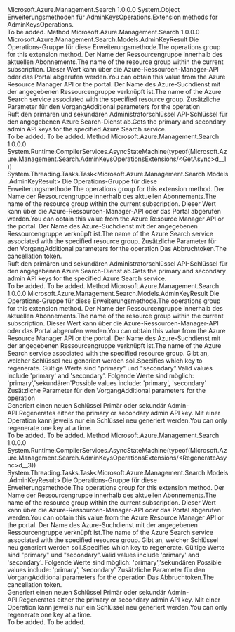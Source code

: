 <Type Name="AdminKeysOperationsExtensions" FullName="Microsoft.Azure.Management.Search.AdminKeysOperationsExtensions">
  <TypeSignature Language="C#" Value="public static class AdminKeysOperationsExtensions" />
  <TypeSignature Language="ILAsm" Value=".class public auto ansi abstract sealed beforefieldinit AdminKeysOperationsExtensions extends System.Object" />
  <TypeSignature Language="DocId" Value="T:Microsoft.Azure.Management.Search.AdminKeysOperationsExtensions" />
  <TypeSignature Language="VB.NET" Value="Public Module AdminKeysOperationsExtensions" />
  <TypeSignature Language="F#" Value="type AdminKeysOperationsExtensions = class" />
  <AssemblyInfo>
    <AssemblyName>Microsoft.Azure.Management.Search</AssemblyName>
    <AssemblyVersion>1.0.0.0</AssemblyVersion>
  </AssemblyInfo>
  <Base>
    <BaseTypeName>System.Object</BaseTypeName>
  </Base>
  <Interfaces />
  <Docs>
    <summary>
            <span data-ttu-id="ecc48-101">Erweiterungsmethoden für AdminKeysOperations.</span><span class="sxs-lookup"><span data-stu-id="ecc48-101">Extension methods for AdminKeysOperations.</span></span>
            </summary>
    <remarks>To be added.</remarks>
  </Docs>
  <Members>
    <Member MemberName="Get">
      <MemberSignature Language="C#" Value="public static Microsoft.Azure.Management.Search.Models.AdminKeyResult Get (this Microsoft.Azure.Management.Search.IAdminKeysOperations operations, string resourceGroupName, string searchServiceName, Microsoft.Azure.Management.Search.Models.SearchManagementRequestOptions searchManagementRequestOptions = null);" />
      <MemberSignature Language="ILAsm" Value=".method public static hidebysig class Microsoft.Azure.Management.Search.Models.AdminKeyResult Get(class Microsoft.Azure.Management.Search.IAdminKeysOperations operations, string resourceGroupName, string searchServiceName, class Microsoft.Azure.Management.Search.Models.SearchManagementRequestOptions searchManagementRequestOptions) cil managed" />
      <MemberSignature Language="DocId" Value="M:Microsoft.Azure.Management.Search.AdminKeysOperationsExtensions.Get(Microsoft.Azure.Management.Search.IAdminKeysOperations,System.String,System.String,Microsoft.Azure.Management.Search.Models.SearchManagementRequestOptions)" />
      <MemberSignature Language="F#" Value="static member Get : Microsoft.Azure.Management.Search.IAdminKeysOperations * string * string * Microsoft.Azure.Management.Search.Models.SearchManagementRequestOptions -&gt; Microsoft.Azure.Management.Search.Models.AdminKeyResult" Usage="Microsoft.Azure.Management.Search.AdminKeysOperationsExtensions.Get (operations, resourceGroupName, searchServiceName, searchManagementRequestOptions)" />
      <MemberType>Method</MemberType>
      <AssemblyInfo>
        <AssemblyName>Microsoft.Azure.Management.Search</AssemblyName>
        <AssemblyVersion>1.0.0.0</AssemblyVersion>
      </AssemblyInfo>
      <ReturnValue>
        <ReturnType>Microsoft.Azure.Management.Search.Models.AdminKeyResult</ReturnType>
      </ReturnValue>
      <Parameters>
        <Parameter Name="operations" Type="Microsoft.Azure.Management.Search.IAdminKeysOperations" RefType="this" />
        <Parameter Name="resourceGroupName" Type="System.String" />
        <Parameter Name="searchServiceName" Type="System.String" />
        <Parameter Name="searchManagementRequestOptions" Type="Microsoft.Azure.Management.Search.Models.SearchManagementRequestOptions" />
      </Parameters>
      <Docs>
        <param name="operations">
            <span data-ttu-id="ecc48-102">Die Operations-Gruppe für diese Erweiterungsmethode.</span><span class="sxs-lookup"><span data-stu-id="ecc48-102">The operations group for this extension method.</span></span>
            </param>
        <param name="resourceGroupName">
            <span data-ttu-id="ecc48-103">Der Name der Ressourcengruppe innerhalb des aktuellen Abonnements.</span><span class="sxs-lookup"><span data-stu-id="ecc48-103">The name of the resource group within the current subscription.</span></span> <span data-ttu-id="ecc48-104">Dieser Wert kann über die Azure-Ressourcen-Manager-API oder das Portal abgerufen werden.</span><span class="sxs-lookup"><span data-stu-id="ecc48-104">You can obtain this value from the Azure Resource Manager API or the portal.</span></span>
            </param>
        <param name="searchServiceName">
            <span data-ttu-id="ecc48-105">Der Name des Azure-Suchdienst mit der angegebenen Ressourcengruppe verknüpft ist.</span><span class="sxs-lookup"><span data-stu-id="ecc48-105">The name of the Azure Search service associated with the specified resource group.</span></span>
            </param>
        <param name="searchManagementRequestOptions">
            <span data-ttu-id="ecc48-106">Zusätzliche Parameter für den Vorgang</span><span class="sxs-lookup"><span data-stu-id="ecc48-106">Additional parameters for the operation</span></span>
            </param>
        <summary>
            <span data-ttu-id="ecc48-107">Ruft den primären und sekundären Administratorschlüssel API-Schlüssel für den angegebenen Azure Search-Dienst ab.</span><span class="sxs-lookup"><span data-stu-id="ecc48-107">Gets the primary and secondary admin API keys for the specified Azure Search service.</span></span>
            <see href="https://aka.ms/search-manage" /></summary>
        <returns>To be added.</returns>
        <remarks>To be added.</remarks>
      </Docs>
    </Member>
    <Member MemberName="GetAsync">
      <MemberSignature Language="C#" Value="public static System.Threading.Tasks.Task&lt;Microsoft.Azure.Management.Search.Models.AdminKeyResult&gt; GetAsync (this Microsoft.Azure.Management.Search.IAdminKeysOperations operations, string resourceGroupName, string searchServiceName, Microsoft.Azure.Management.Search.Models.SearchManagementRequestOptions searchManagementRequestOptions = null, System.Threading.CancellationToken cancellationToken = null);" />
      <MemberSignature Language="ILAsm" Value=".method public static hidebysig class System.Threading.Tasks.Task`1&lt;class Microsoft.Azure.Management.Search.Models.AdminKeyResult&gt; GetAsync(class Microsoft.Azure.Management.Search.IAdminKeysOperations operations, string resourceGroupName, string searchServiceName, class Microsoft.Azure.Management.Search.Models.SearchManagementRequestOptions searchManagementRequestOptions, valuetype System.Threading.CancellationToken cancellationToken) cil managed" />
      <MemberSignature Language="DocId" Value="M:Microsoft.Azure.Management.Search.AdminKeysOperationsExtensions.GetAsync(Microsoft.Azure.Management.Search.IAdminKeysOperations,System.String,System.String,Microsoft.Azure.Management.Search.Models.SearchManagementRequestOptions,System.Threading.CancellationToken)" />
      <MemberSignature Language="F#" Value="static member GetAsync : Microsoft.Azure.Management.Search.IAdminKeysOperations * string * string * Microsoft.Azure.Management.Search.Models.SearchManagementRequestOptions * System.Threading.CancellationToken -&gt; System.Threading.Tasks.Task&lt;Microsoft.Azure.Management.Search.Models.AdminKeyResult&gt;" Usage="Microsoft.Azure.Management.Search.AdminKeysOperationsExtensions.GetAsync (operations, resourceGroupName, searchServiceName, searchManagementRequestOptions, cancellationToken)" />
      <MemberType>Method</MemberType>
      <AssemblyInfo>
        <AssemblyName>Microsoft.Azure.Management.Search</AssemblyName>
        <AssemblyVersion>1.0.0.0</AssemblyVersion>
      </AssemblyInfo>
      <Attributes>
        <Attribute>
          <AttributeName>System.Runtime.CompilerServices.AsyncStateMachine(typeof(Microsoft.Azure.Management.Search.AdminKeysOperationsExtensions/&lt;GetAsync&gt;d__1))</AttributeName>
        </Attribute>
      </Attributes>
      <ReturnValue>
        <ReturnType>System.Threading.Tasks.Task&lt;Microsoft.Azure.Management.Search.Models.AdminKeyResult&gt;</ReturnType>
      </ReturnValue>
      <Parameters>
        <Parameter Name="operations" Type="Microsoft.Azure.Management.Search.IAdminKeysOperations" RefType="this" />
        <Parameter Name="resourceGroupName" Type="System.String" />
        <Parameter Name="searchServiceName" Type="System.String" />
        <Parameter Name="searchManagementRequestOptions" Type="Microsoft.Azure.Management.Search.Models.SearchManagementRequestOptions" />
        <Parameter Name="cancellationToken" Type="System.Threading.CancellationToken" />
      </Parameters>
      <Docs>
        <param name="operations">
            <span data-ttu-id="ecc48-108">Die Operations-Gruppe für diese Erweiterungsmethode.</span><span class="sxs-lookup"><span data-stu-id="ecc48-108">The operations group for this extension method.</span></span>
            </param>
        <param name="resourceGroupName">
            <span data-ttu-id="ecc48-109">Der Name der Ressourcengruppe innerhalb des aktuellen Abonnements.</span><span class="sxs-lookup"><span data-stu-id="ecc48-109">The name of the resource group within the current subscription.</span></span> <span data-ttu-id="ecc48-110">Dieser Wert kann über die Azure-Ressourcen-Manager-API oder das Portal abgerufen werden.</span><span class="sxs-lookup"><span data-stu-id="ecc48-110">You can obtain this value from the Azure Resource Manager API or the portal.</span></span>
            </param>
        <param name="searchServiceName">
            <span data-ttu-id="ecc48-111">Der Name des Azure-Suchdienst mit der angegebenen Ressourcengruppe verknüpft ist.</span><span class="sxs-lookup"><span data-stu-id="ecc48-111">The name of the Azure Search service associated with the specified resource group.</span></span>
            </param>
        <param name="searchManagementRequestOptions">
            <span data-ttu-id="ecc48-112">Zusätzliche Parameter für den Vorgang</span><span class="sxs-lookup"><span data-stu-id="ecc48-112">Additional parameters for the operation</span></span>
            </param>
        <param name="cancellationToken">
            <span data-ttu-id="ecc48-113">Das Abbruchtoken.</span><span class="sxs-lookup"><span data-stu-id="ecc48-113">The cancellation token.</span></span>
            </param>
        <summary>
            <span data-ttu-id="ecc48-114">Ruft den primären und sekundären Administratorschlüssel API-Schlüssel für den angegebenen Azure Search-Dienst ab.</span><span class="sxs-lookup"><span data-stu-id="ecc48-114">Gets the primary and secondary admin API keys for the specified Azure Search service.</span></span>
            <see href="https://aka.ms/search-manage" /></summary>
        <returns>To be added.</returns>
        <remarks>To be added.</remarks>
      </Docs>
    </Member>
    <Member MemberName="Regenerate">
      <MemberSignature Language="C#" Value="public static Microsoft.Azure.Management.Search.Models.AdminKeyResult Regenerate (this Microsoft.Azure.Management.Search.IAdminKeysOperations operations, string resourceGroupName, string searchServiceName, Microsoft.Azure.Management.Search.Models.AdminKeyKind keyKind, Microsoft.Azure.Management.Search.Models.SearchManagementRequestOptions searchManagementRequestOptions = null);" />
      <MemberSignature Language="ILAsm" Value=".method public static hidebysig class Microsoft.Azure.Management.Search.Models.AdminKeyResult Regenerate(class Microsoft.Azure.Management.Search.IAdminKeysOperations operations, string resourceGroupName, string searchServiceName, valuetype Microsoft.Azure.Management.Search.Models.AdminKeyKind keyKind, class Microsoft.Azure.Management.Search.Models.SearchManagementRequestOptions searchManagementRequestOptions) cil managed" />
      <MemberSignature Language="DocId" Value="M:Microsoft.Azure.Management.Search.AdminKeysOperationsExtensions.Regenerate(Microsoft.Azure.Management.Search.IAdminKeysOperations,System.String,System.String,Microsoft.Azure.Management.Search.Models.AdminKeyKind,Microsoft.Azure.Management.Search.Models.SearchManagementRequestOptions)" />
      <MemberSignature Language="F#" Value="static member Regenerate : Microsoft.Azure.Management.Search.IAdminKeysOperations * string * string * Microsoft.Azure.Management.Search.Models.AdminKeyKind * Microsoft.Azure.Management.Search.Models.SearchManagementRequestOptions -&gt; Microsoft.Azure.Management.Search.Models.AdminKeyResult" Usage="Microsoft.Azure.Management.Search.AdminKeysOperationsExtensions.Regenerate (operations, resourceGroupName, searchServiceName, keyKind, searchManagementRequestOptions)" />
      <MemberType>Method</MemberType>
      <AssemblyInfo>
        <AssemblyName>Microsoft.Azure.Management.Search</AssemblyName>
        <AssemblyVersion>1.0.0.0</AssemblyVersion>
      </AssemblyInfo>
      <ReturnValue>
        <ReturnType>Microsoft.Azure.Management.Search.Models.AdminKeyResult</ReturnType>
      </ReturnValue>
      <Parameters>
        <Parameter Name="operations" Type="Microsoft.Azure.Management.Search.IAdminKeysOperations" RefType="this" />
        <Parameter Name="resourceGroupName" Type="System.String" />
        <Parameter Name="searchServiceName" Type="System.String" />
        <Parameter Name="keyKind" Type="Microsoft.Azure.Management.Search.Models.AdminKeyKind" />
        <Parameter Name="searchManagementRequestOptions" Type="Microsoft.Azure.Management.Search.Models.SearchManagementRequestOptions" />
      </Parameters>
      <Docs>
        <param name="operations">
            <span data-ttu-id="ecc48-115">Die Operations-Gruppe für diese Erweiterungsmethode.</span><span class="sxs-lookup"><span data-stu-id="ecc48-115">The operations group for this extension method.</span></span>
            </param>
        <param name="resourceGroupName">
            <span data-ttu-id="ecc48-116">Der Name der Ressourcengruppe innerhalb des aktuellen Abonnements.</span><span class="sxs-lookup"><span data-stu-id="ecc48-116">The name of the resource group within the current subscription.</span></span> <span data-ttu-id="ecc48-117">Dieser Wert kann über die Azure-Ressourcen-Manager-API oder das Portal abgerufen werden.</span><span class="sxs-lookup"><span data-stu-id="ecc48-117">You can obtain this value from the Azure Resource Manager API or the portal.</span></span>
            </param>
        <param name="searchServiceName">
            <span data-ttu-id="ecc48-118">Der Name des Azure-Suchdienst mit der angegebenen Ressourcengruppe verknüpft ist.</span><span class="sxs-lookup"><span data-stu-id="ecc48-118">The name of the Azure Search service associated with the specified resource group.</span></span>
            </param>
        <param name="keyKind">
            <span data-ttu-id="ecc48-119">Gibt an, welcher Schlüssel neu generiert werden soll.</span><span class="sxs-lookup"><span data-stu-id="ecc48-119">Specifies which key to regenerate.</span></span> <span data-ttu-id="ecc48-120">Gültige Werte sind "primary" und "secondary".</span><span class="sxs-lookup"><span data-stu-id="ecc48-120">Valid values include 'primary' and 'secondary'.</span></span> <span data-ttu-id="ecc48-121">Folgende Werte sind möglich: 'primary','sekundären'</span><span class="sxs-lookup"><span data-stu-id="ecc48-121">Possible values include: 'primary', 'secondary'</span></span>
            </param>
        <param name="searchManagementRequestOptions">
            <span data-ttu-id="ecc48-122">Zusätzliche Parameter für den Vorgang</span><span class="sxs-lookup"><span data-stu-id="ecc48-122">Additional parameters for the operation</span></span>
            </param>
        <summary>
            <span data-ttu-id="ecc48-123">Generiert einen neuen Schlüssel Primär oder sekundär Admin-API.</span><span class="sxs-lookup"><span data-stu-id="ecc48-123">Regenerates either the primary or secondary admin API key.</span></span> <span data-ttu-id="ecc48-124">Mit einer Operation kann jeweils nur ein Schlüssel neu generiert werden.</span><span class="sxs-lookup"><span data-stu-id="ecc48-124">You can only regenerate one key at a time.</span></span>
            <see href="https://aka.ms/search-manage" /></summary>
        <returns>To be added.</returns>
        <remarks>To be added.</remarks>
      </Docs>
    </Member>
    <Member MemberName="RegenerateAsync">
      <MemberSignature Language="C#" Value="public static System.Threading.Tasks.Task&lt;Microsoft.Azure.Management.Search.Models.AdminKeyResult&gt; RegenerateAsync (this Microsoft.Azure.Management.Search.IAdminKeysOperations operations, string resourceGroupName, string searchServiceName, Microsoft.Azure.Management.Search.Models.AdminKeyKind keyKind, Microsoft.Azure.Management.Search.Models.SearchManagementRequestOptions searchManagementRequestOptions = null, System.Threading.CancellationToken cancellationToken = null);" />
      <MemberSignature Language="ILAsm" Value=".method public static hidebysig class System.Threading.Tasks.Task`1&lt;class Microsoft.Azure.Management.Search.Models.AdminKeyResult&gt; RegenerateAsync(class Microsoft.Azure.Management.Search.IAdminKeysOperations operations, string resourceGroupName, string searchServiceName, valuetype Microsoft.Azure.Management.Search.Models.AdminKeyKind keyKind, class Microsoft.Azure.Management.Search.Models.SearchManagementRequestOptions searchManagementRequestOptions, valuetype System.Threading.CancellationToken cancellationToken) cil managed" />
      <MemberSignature Language="DocId" Value="M:Microsoft.Azure.Management.Search.AdminKeysOperationsExtensions.RegenerateAsync(Microsoft.Azure.Management.Search.IAdminKeysOperations,System.String,System.String,Microsoft.Azure.Management.Search.Models.AdminKeyKind,Microsoft.Azure.Management.Search.Models.SearchManagementRequestOptions,System.Threading.CancellationToken)" />
      <MemberSignature Language="F#" Value="static member RegenerateAsync : Microsoft.Azure.Management.Search.IAdminKeysOperations * string * string * Microsoft.Azure.Management.Search.Models.AdminKeyKind * Microsoft.Azure.Management.Search.Models.SearchManagementRequestOptions * System.Threading.CancellationToken -&gt; System.Threading.Tasks.Task&lt;Microsoft.Azure.Management.Search.Models.AdminKeyResult&gt;" Usage="Microsoft.Azure.Management.Search.AdminKeysOperationsExtensions.RegenerateAsync (operations, resourceGroupName, searchServiceName, keyKind, searchManagementRequestOptions, cancellationToken)" />
      <MemberType>Method</MemberType>
      <AssemblyInfo>
        <AssemblyName>Microsoft.Azure.Management.Search</AssemblyName>
        <AssemblyVersion>1.0.0.0</AssemblyVersion>
      </AssemblyInfo>
      <Attributes>
        <Attribute>
          <AttributeName>System.Runtime.CompilerServices.AsyncStateMachine(typeof(Microsoft.Azure.Management.Search.AdminKeysOperationsExtensions/&lt;RegenerateAsync&gt;d__3))</AttributeName>
        </Attribute>
      </Attributes>
      <ReturnValue>
        <ReturnType>System.Threading.Tasks.Task&lt;Microsoft.Azure.Management.Search.Models.AdminKeyResult&gt;</ReturnType>
      </ReturnValue>
      <Parameters>
        <Parameter Name="operations" Type="Microsoft.Azure.Management.Search.IAdminKeysOperations" RefType="this" />
        <Parameter Name="resourceGroupName" Type="System.String" />
        <Parameter Name="searchServiceName" Type="System.String" />
        <Parameter Name="keyKind" Type="Microsoft.Azure.Management.Search.Models.AdminKeyKind" />
        <Parameter Name="searchManagementRequestOptions" Type="Microsoft.Azure.Management.Search.Models.SearchManagementRequestOptions" />
        <Parameter Name="cancellationToken" Type="System.Threading.CancellationToken" />
      </Parameters>
      <Docs>
        <param name="operations">
            <span data-ttu-id="ecc48-125">Die Operations-Gruppe für diese Erweiterungsmethode.</span><span class="sxs-lookup"><span data-stu-id="ecc48-125">The operations group for this extension method.</span></span>
            </param>
        <param name="resourceGroupName">
            <span data-ttu-id="ecc48-126">Der Name der Ressourcengruppe innerhalb des aktuellen Abonnements.</span><span class="sxs-lookup"><span data-stu-id="ecc48-126">The name of the resource group within the current subscription.</span></span> <span data-ttu-id="ecc48-127">Dieser Wert kann über die Azure-Ressourcen-Manager-API oder das Portal abgerufen werden.</span><span class="sxs-lookup"><span data-stu-id="ecc48-127">You can obtain this value from the Azure Resource Manager API or the portal.</span></span>
            </param>
        <param name="searchServiceName">
            <span data-ttu-id="ecc48-128">Der Name des Azure-Suchdienst mit der angegebenen Ressourcengruppe verknüpft ist.</span><span class="sxs-lookup"><span data-stu-id="ecc48-128">The name of the Azure Search service associated with the specified resource group.</span></span>
            </param>
        <param name="keyKind">
            <span data-ttu-id="ecc48-129">Gibt an, welcher Schlüssel neu generiert werden soll.</span><span class="sxs-lookup"><span data-stu-id="ecc48-129">Specifies which key to regenerate.</span></span> <span data-ttu-id="ecc48-130">Gültige Werte sind "primary" und "secondary".</span><span class="sxs-lookup"><span data-stu-id="ecc48-130">Valid values include 'primary' and 'secondary'.</span></span> <span data-ttu-id="ecc48-131">Folgende Werte sind möglich: 'primary','sekundären'</span><span class="sxs-lookup"><span data-stu-id="ecc48-131">Possible values include: 'primary', 'secondary'</span></span>
            </param>
        <param name="searchManagementRequestOptions">
            <span data-ttu-id="ecc48-132">Zusätzliche Parameter für den Vorgang</span><span class="sxs-lookup"><span data-stu-id="ecc48-132">Additional parameters for the operation</span></span>
            </param>
        <param name="cancellationToken">
            <span data-ttu-id="ecc48-133">Das Abbruchtoken.</span><span class="sxs-lookup"><span data-stu-id="ecc48-133">The cancellation token.</span></span>
            </param>
        <summary>
            <span data-ttu-id="ecc48-134">Generiert einen neuen Schlüssel Primär oder sekundär Admin-API.</span><span class="sxs-lookup"><span data-stu-id="ecc48-134">Regenerates either the primary or secondary admin API key.</span></span> <span data-ttu-id="ecc48-135">Mit einer Operation kann jeweils nur ein Schlüssel neu generiert werden.</span><span class="sxs-lookup"><span data-stu-id="ecc48-135">You can only regenerate one key at a time.</span></span>
            <see href="https://aka.ms/search-manage" /></summary>
        <returns>To be added.</returns>
        <remarks>To be added.</remarks>
      </Docs>
    </Member>
  </Members>
</Type>